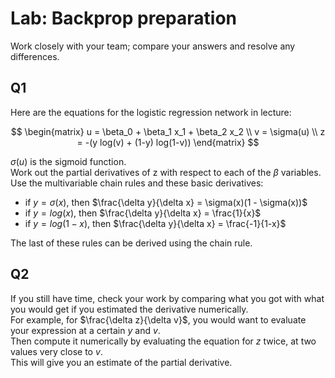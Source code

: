 # Lab: Backprop preparation

Work closely with your team; compare your answers and resolve any differences.

## Q1
Here are the equations for the logistic regression network in lecture:

```math

\begin{matrix}
u = \beta_0 + \beta_1 x_1 + \beta_2 x_2 \\
v = \sigma(u) \\
z = -(y log(v) + (1-y) log(1-v))
\end{matrix}

```
 
$\sigma(u)$ is the sigmoid function.  
Work out the partial derivatives of z with respect to each of the $\beta$ variables.  
Use the multivariable chain rules and these basic derivatives:

- if $`y = \sigma(x)`$, then $`\frac{\delta y}{\delta x} = \sigma(x)(1 - \sigma(x))`$
- if $`y = log(x)`$, then   $`\frac{\delta y}{\delta x} = \frac{1}{x}`$
- if $`y = log(1-x)`$, then $`\frac{\delta y}{\delta x} = \frac{-1}{1-x}`$

The last of these rules can be derived using the chain rule.

## Q2

If you still have time, check your work by comparing what you got with what you would get if you estimated the derivative numerically.  
For example, for $\frac{\delta z}{\delta v}$, you would want to evaluate your expression at a certain $y$ and $v$.  
Then compute it numerically by evaluating the equation for $z$ twice, at two values very close to $v$.  
This will give you an estimate of the partial derivative.
